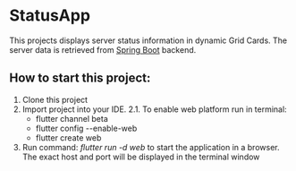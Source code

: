 
# StatusApp

This projects displays server status information in dynamic Grid Cards. The server data is retrieved from [Spring Boot](https://github.com/kirshiyin89/flutter_springboot_demo/tree/master/springboot) backend.

## How to start this project:

1. Clone this project
2. Import project into your IDE.
   2.1. To enable web platform run in terminal:
      * flutter channel beta
      * flutter config --enable-web
      * flutter create web
3. Run command: *flutter run -d web* to start the application in a browser. The exact host and port will be displayed in the terminal window
